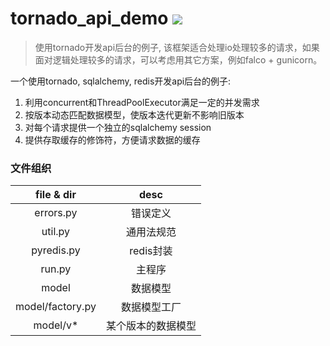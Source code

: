 tornado_api_demo
![](https://img.shields.io/badge/python%20-%203.7-brightgreen.svg)
========
> 使用tornado开发api后台的例子, 该框架适合处理io处理较多的请求，如果面对逻辑处理较多的请求，可以考虑用其它方案，例如falco + gunicorn。

一个使用tornado, sqlalchemy, redis开发api后台的例子:

1. 利用concurrent和ThreadPoolExecutor满足一定的并发需求
2. 按版本动态匹配数据模型，使版本迭代更新不影响旧版本
3. 对每个请求提供一个独立的sqlalchemy session
4. 提供存取缓存的修饰符，方便请求数据的缓存

### 文件组织

| file & dir | desc |
| :--: | :--:|
| errors.py | 错误定义 |
| util.py | 通用法规范 |
| pyredis.py | redis封装 |
| run.py | 主程序 |
| model | 数据模型 |
| model/factory.py | 数据模型工厂 |
| model/v* | 某个版本的数据模型 |

